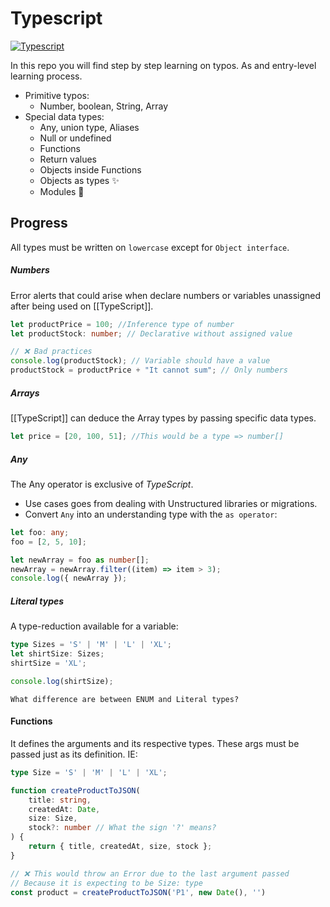 # Typescript

[![Typescript](https://img.shields.io/badge/Typescript-Hello%20World-%2333ccff)](https://img.shields.io/badge/Typescript-Hello%20World-%2333ccff)

In this repo you will find step by step learning on typos. As and entry-level learning process.

- Primitive typos:
  - Number, boolean, String, Array
- Special data types:
  - Any, union type, Aliases
  - Null or undefined
  - Functions
  - Return values
  - Objects inside Functions
  - Objects as types ✨
  - Modules 🍃

## Progress

All types must be written on `lowercase` except for `Object interface`.

##### Numbers

Error alerts that could arise when declare numbers or variables unassigned after being used on [[TypeScript]].

```typescript
let productPrice = 100; //Inference type of number
let productStock: number; // Declarative without assigned value

// ❌ Bad practices
console.log(productStock); // Variable should have a value
productStock = productPrice + "It cannot sum"; // Only numbers
```

##### Arrays

[[TypeScript]] can deduce the Array types by passing specific data types.

```typescript
let price = [20, 100, 51]; //This would be a type => number[]
```

##### Any

The Any operator is exclusive of _TypeScript_.

- Use cases goes from dealing with Unstructured libraries or migrations.
- Convert `Any` into an understanding type with the `as operator`:

```typescript
let foo: any;
foo = [2, 5, 10];

let newArray = foo as number[];
newArray = newArray.filter((item) => item > 3);
console.log({ newArray });
```

##### Literal types

A type-reduction available for a variable:

```Typescript
type Sizes = 'S' | 'M' | 'L' | 'XL';
let shirtSize: Sizes;
shirtSize = 'XL';

console.log(shirtSize);
```

`What difference are between ENUM and Literal types?`

#### Functions
It defines the arguments and its respective types. These args must be passed just as its definition. IE:
```Typescript
type Size = 'S' | 'M' | 'L' | 'XL';

function createProductToJSON(
    title: string,
    createdAt: Date,
    size: Size,
    stock?: number // What the sign '?' means? 
) {
    return { title, createdAt, size, stock };
}

// ❌ This would throw an Error due to the last argument passed
// Because it is expecting to be Size: type
const product = createProductToJSON('P1', new Date(), '')
```
